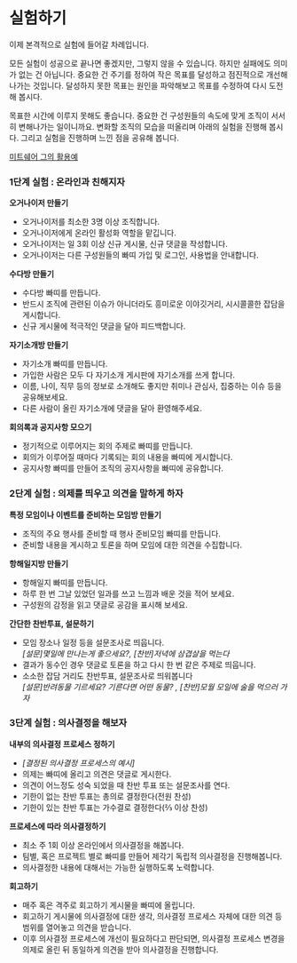 # 실험하기

이제 본격적으로 실험에 들어갈 차례입니다. 

모든 실험이 성공으로 끝나면 좋겠지만, 그렇지 않을 수 있습니다. 하지만 실패에도 의미가 없는 건 아닙니다. 중요한 건 주기를 정하여 작은 목표를 달성하고 점진적으로 개선해나가는 것입니다. 달성하지 못한 목표는 원인을 파악해보고 목표를 수정하여 다시 도전해 봅시다.

목표한 시간에 이루지 못해도 좋습니다. 중요한 건 구성원들의 속도에 맞게 조직이 서서히 변해나가는 일이니까요. 변화할 조직의 모습을 떠올리며 아래의 실험을 진행해 봅시다. 그리고 실험을 진행하며 느낀 점을 공유해 봅니다.

[미트쉐어 그의 활용예](https://medium.com/%EC%9E%91%EC%A7%80%EB%A7%8C-%EB%A9%8B%EC%A7%84-%EC%9D%BC-%EB%AF%B8%ED%8A%B8%EC%89%90%EC%96%B4/%EB%AF%B8%ED%8A%B8%EC%89%90%EC%96%B4%EC%9D%98-%ED%83%95%EB%B9%84%EC%8B%A4-%EA%B8%B0%EB%B3%B8%EB%B9%A0%EB%9D%A0-%EC%86%8C%EA%B0%9C-14ce93ad09f7)

### 1단계 실험 : 온라인과 친해지자

**오거나이저 만들기**
* 오거나이저를 최소한 3명 이상 조직합니다. 
* 오거나이저에게 온라인 활성화 역할을 맡깁니다.
* 오거나이저는 일 3회 이상 신규 게시물, 신규 댓글을 작성합니다.
* 오거나이저는 다른 구성원들의 빠띠 가입 및 로그인, 사용법을 안내합니다.

**수다방 만들기**
* 수다방 빠띠를 만듭니다. 
* 반드시 조직에 관련된 이슈가 아니더라도 흥미로운 이야깃거리, 시시콜콜한 잡담을 게시합니다. 
* 신규 게시물에 적극적인 댓글을 달아 피드백합니다. 

**자기소개방 만들기**
* 자기소개 빠띠를 만듭니다.
* 가입한 사람은 모두 다 자기소개 게시판에 자기소개를 쓰게 합니다. 
* 이름, 나이, 직무 등의 정보로 소개해도 좋지만 취미나 관심사, 집중하는 이슈 등을 공유해보세요. 
* 다른 사람이 올린 자기소개에 댓글을 달아 환영해주세요.

**회의록과 공지사항 모으기**
* 정기적으로 이루어지는 회의 주제로 빠띠를 만듭니다.
* 회의가 이루어질 때마다 기록되는 회의 내용을 빠띠에 게시합니다.
* 공지사항 빠띠를 만들어 조직의 공지사항을 빠띠에 공유합니다. 


### 2단계 실험 : 의제를 띄우고 의견을 말하게 하자

**특정 모임이나 이벤트를 준비하는 모임방 만들기**
* 조직의 주요 행사를 준비할 때 행사 준비모임 빠띠를 만듭니다.
* 준비할 내용을 게시하고 토론을 하며 모임에 대한 의견을 수집합니다.

**항해일지방 만들기**
* 항해일지 빠띠를 만듭니다.
* 하루 한 번 그날 있었던 일과를 쓰고 느낌과 배운 것을 적어 보세요.
* 구성원의 감정을 읽고 댓글로 공감을 표시해 보세요.

**간단한 찬반투표, 설문하기**
* 모임 장소나 일정 등을 설문조사로 띄웁니다.<br/>
  *[설문]몇일에 만나는게 좋으세요?, [찬반]저녁에 삼겹살을 먹는다*
* 결과가 동수인 경우 댓글로 토론을 하고 다시 한 번 같은 주제로 띄웁니다. 
* 소소한 잡담 거리도 찬반투표, 설문조사로 띄워봅니다<br/>
  *[설문]반려동물 기르세요? 기른다면 어떤 동물? , [찬반]모월 모일에 술을 먹으러 가자*

### 3단계 실험 : 의사결정을 해보자

**내부의 의사결정 프로세스 정하기**
* *[결정된 의사결정 프로세스의 예시]*
 * 의제는 빠띠에 올리고 의견은 댓글로 게시한다. 
 * 의견이 어느정도 성숙 되었을 때 찬반 투표 또는 설문조사를 연다.
 * 기한이 없는 찬반 투표는 총의로 결정한다(전원 찬성)
 * 기한이 있는 찬반 투표는 가수결로 결정한다(⅔ 이상 찬성)
 
**프로세스에 따라 의사결정하기**
* 최소 주 1회 이상 온라인에서 의사결정을 해봅니다.
* 팀별, 혹은 프로젝트 별로 빠띠를 만들어 제각기 독립적 의사결정을 진행해봅니다.
* 의사결정한 내용에 대해서는 가능한 실행하도록 노력합니다.

**회고하기**
* 매주 혹은 격주로 회고하기 게시물을 빠띠에 올립니다.
* 회고하기 게시물에 의사결정에 대한 생각, 의사결정 프로세스 자체에 대한 의견 등 범위를 열어놓고 의견을 받습니다. 
* 이후 의사결정 프로세스에 개선이 필요하다고 판단되면, 의사결정 프로세스 변경을 의제로 올린 뒤 동일하게 의견을 받아 의사결정을 진행합니다.
